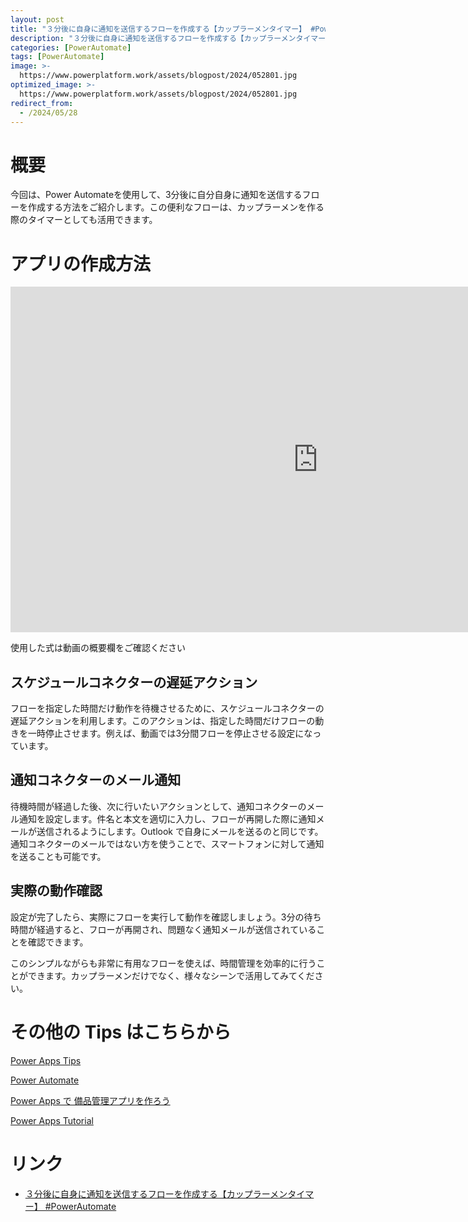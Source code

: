 ```yaml
---
layout: post
title: "３分後に自身に通知を送信するフローを作成する【カップラーメンタイマー】 #PowerAutomate"
description: "３分後に自身に通知を送信するフローを作成する【カップラーメンタイマー】 #PowerAutomateを動画で分かりやすく解説"
categories: [PowerAutomate]
tags: [PowerAutomate]
image: >-
  https://www.powerplatform.work/assets/blogpost/2024/052801.jpg
optimized_image: >-
  https://www.powerplatform.work/assets/blogpost/2024/052801.jpg
redirect_from:
  - /2024/05/28
---
```



#  概要

今回は、Power Automateを使用して、3分後に自分自身に通知を送信するフローを作成する方法をご紹介します。この便利なフローは、カップラーメンを作る際のタイマーとしても活用できます。

# アプリの作成方法

<iframe width="983" height="553" src="https://www.youtube.com/embed/J-VEm8RQlB4" title="YouTube video player" frameborder="0" allow="accelerometer; autoplay; clipboard-write; encrypted-media; gyroscope; picture-in-picture" allowfullscreen></iframe>


使用した式は動画の概要欄をご確認ください


## スケジュールコネクターの遅延アクション

フローを指定した時間だけ動作を待機させるために、スケジュールコネクターの遅延アクションを利用します。このアクションは、指定した時間だけフローの動きを一時停止させます。例えば、動画では3分間フローを停止させる設定になっています。

## 通知コネクターのメール通知

待機時間が経過した後、次に行いたいアクションとして、通知コネクターのメール通知を設定します。件名と本文を適切に入力し、フローが再開した際に通知メールが送信されるようにします。Outlook で自身にメールを送るのと同じです。通知コネクターのメールではない方を使うことで、スマートフォンに対して通知を送ることも可能です。

## 実際の動作確認

設定が完了したら、実際にフローを実行して動作を確認しましょう。3分の待ち時間が経過すると、フローが再開され、問題なく通知メールが送信されていることを確認できます。

このシンプルながらも非常に有用なフローを使えば、時間管理を効率的に行うことができます。カップラーメンだけでなく、様々なシーンで活用してみてください。


# その他の Tips はこちらから

[Power Apps Tips](https://www.youtube.com/watch?v=VrAQf3JQ7yM&list=PLVhFi1fb3DqakSLVMn22DDcySXh9jtzi- )


[Power Automate](https://www.youtube.com/watch?v=-YnJYT0ASEM&list=PLVhFi1fb3Dqbzic6GieqnLFgD3aTj-eHA)


[Power Apps で 備品管理アプリを作ろう](https://www.youtube.com/playlist?list=PLVhFi1fb3DqZM3HKb8Hea6XEL96990Fyn)


[Power Apps Tutorial](https://www.youtube.com/playlist?list=PLVhFi1fb3DqalxpL974VvAJvV4iWoSbe_)


# リンク


- [３分後に自身に通知を送信するフローを作成する【カップラーメンタイマー】 #PowerAutomate](https://www.youtube.com/watch?v=J-VEm8RQlB4)

